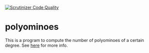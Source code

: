 [![Scrutinizer Code Quality](https://scrutinizer-ci.com/g/vladvasiliu/polyominoes/badges/quality-score.png?b=master)](https://scrutinizer-ci.com/g/vladvasiliu/polyominoes/?branch=master)

# polyominoes

This is a program to compute the number of polyominoes of a certain degree. See [here](http://en.wikipedia.org/wiki/Polyomino) for more info.
